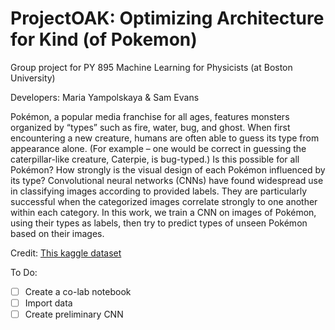 # ProjectOAK: Optimizing Architecture for Kind (of Pokemon)
Group project for PY 895 Machine Learning for Physicists (at Boston University)

Developers: Maria Yampolskaya & Sam Evans

Pokémon, a popular media franchise for all ages, features monsters organized by “types” such as fire, water, bug, and ghost. When first encountering a new creature, humans are often able to guess its type from appearance alone. (For example – one would be correct in guessing the caterpillar-like creature, Caterpie, is bug-typed.) Is this possible for all Pokémon? How strongly is the visual design of each Pokémon influenced by its type? Convolutional neural networks (CNNs) have found widespread use in classifying images according to provided labels. They are particularly successful when the categorized images correlate strongly to one another within each category. In this work, we train a CNN on images of Pokémon, using their types as labels, then try to predict types of unseen Pokémon based on their images.

Credit: [This kaggle dataset](https://www.kaggle.com/vishalsubbiah/pokemon-images-and-types)

To Do:
- [ ] Create a co-lab notebook
- [ ] Import data
- [ ] Create preliminary CNN

